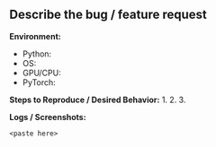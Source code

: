 ## Describe the bug / feature request

**Environment:**
- Python: 
- OS: 
- GPU/CPU:
- PyTorch: 

**Steps to Reproduce / Desired Behavior:**
1. 
2. 
3. 

**Logs / Screenshots:**
```
<paste here>
```
